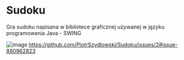 # Sudoku

Gra sudoku napisana w bibliotece graficznej używanej w języku programowania Java - SWING

![image](https://user-images.githubusercontent.com/46484603/117544746-17870280-b023-11eb-94e4-5ec7b57cfdd0.png)
https://github.com/PiotrSzydlowski/Sudoku/issues/2#issue-880962823
